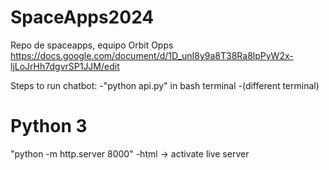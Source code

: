 # SpaceApps2024
Repo de spaceapps, equipo Orbit Opps
https://docs.google.com/document/d/1D_unI8y9a8T38Ra8lpPyW2x-ljLoJrHh7dgvrSP1JJM/edit


Steps to run chatbot:
-"python api.py" in bash terminal
-(different terminal) 
# Python 3
 "python -m http.server 8000"
 -html -> activate live server


